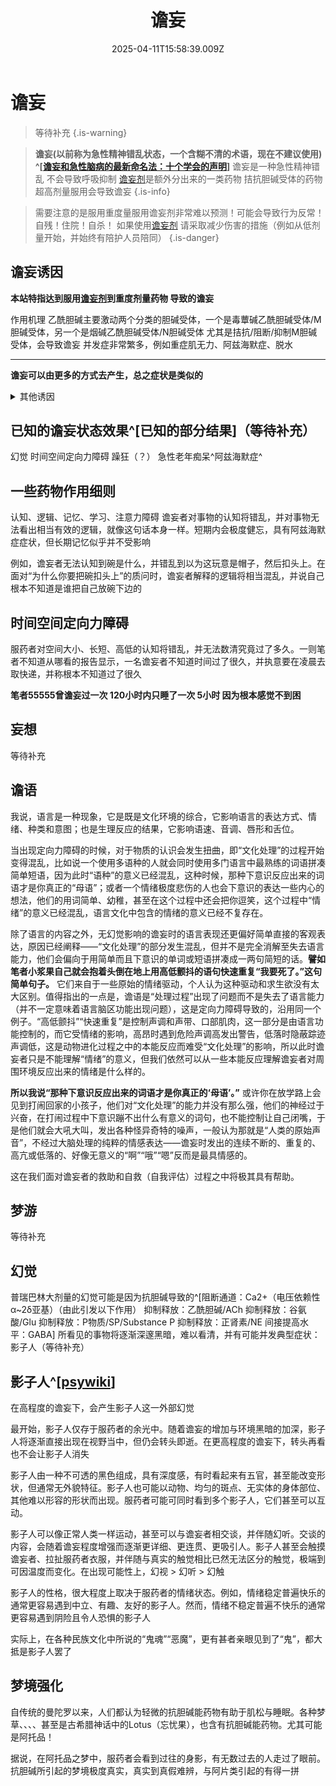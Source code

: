 ﻿---
title: 谵妄
description: 
published: true
date: 2025-04-11T15:58:39.009Z
tags: 
editor: markdown
dateCreated: 2025-04-11T15:58:34.573Z
---

# 谵妄

>  等待补充
{.is-warning}


>  **谵妄(以前称为急性精神错乱状态，一个含糊不清的术语，现在不建议使用) ^[[谵妄和急性脑病的最新命名法：十个学会的声明](https://pmc.ncbi.nlm.nih.gov/articles/PMC7210231/)]** 
谵妄是一种急性精神错乱 不会导致呼吸抑制
 [谵妄剂](/Drugs/谵妄剂)是额外分出来的一类药物 拮抗胆碱受体的药物 超高剂量服用会导致谵妄
{.is-info}


> 需要注意的是服用重度量服用谵妄剂非常难以预测！可能会导致行为反常！自残！住院！自杀！
如果使用[谵妄剂](/Drugs/谵妄剂) 请采取减少伤害的措施（例如从低剂量开始，并始终有陪护人员陪同）
{.is-danger}



## 谵妄诱因
**本站特指达到服用[谵妄剂](/Drugs/谵妄剂)到重度剂量药物 导致的谵妄**

作用机理
乙酰胆碱主要激动两个分类的胆碱受体，一个是毒蕈碱乙酰胆碱受体/M胆碱受体，另一个是烟碱乙酰胆碱受体/N胆碱受体
尤其是拮抗/阻断/抑制M胆碱受体，会导致谵妄
并发症非常繁多，例如重症肌无力、阿兹海默症、脱水


---

**谵妄可以由更多的方式去产生，总之症状是类似的**
<details>
 <summary>其他诱因</summary>
  
- 食药中毒、病毒细菌感染、阿兹海默症老年痴呆、代谢性中毒（例如肝性脑病）、精神疾病
- 65岁及以上的老年，尤其是患有阿尔茨海默病的
- 认知障碍、痴呆症
- 身体疾病。例如，双心室衰竭、癌症、脑血管疾病
- 感知障碍
- 功能依赖。例如，需要自我护理或行动方面的帮助
- 脱水、营养不良
- 物质使用障碍，包括酒精使用障碍
  
</details>

## 已知的谵妄状态效果^[已知的部分结果]（等待补充）
幻觉 时间空间定向力障碍 躁狂（？） 急性老年痴呆^阿兹海默症^


一些药物作用细则
-
认知、逻辑、记忆、学习、注意力障碍
谵妄者对事物的认知将错乱，并对事物无法看出相当有效的逻辑，就像这句话本身一样。短期内会极度健忘，具有阿兹海默症症状，但长期记忆似乎并不受影响

例如，谵妄者无法认知到碗是什么，并错乱到以为这玩意是帽子，然后扣头上。在面对“为什么你要把碗扣头上”的质问时，谵妄者解释的逻辑将相当混乱，并说自己根本不知道是谁把自己放碗下边的

时间空间定向力障碍
-
服药者对空间大小、长短、高低的认知将错乱，并无法数清究竟过了多久。一则笔者不知道从哪看的报告显示，一名谵妄者不知道时间过了很久，并执意要在凌晨去取快递，并称根本不知道过了很久

**笔者55555曾谵妄过一次 120小时内只睡了一次 5小时 因为根本感觉不到困** 

妄想
-
等待补充

谵语
-
我说，语言是一种现象，它是既是文化环境的综合，它影响语言的表达方式、情绪、种类和意图；也是生理反应的结果，它影响语速、音调、唇形和舌位。

当出现定向力障碍的时候，对于物质的认识会发生扭曲，即“文化处理”的过程开始变得混乱，比如说一个使用多语种的人就会同时使用多门语言中最熟练的词语拼凑简单短语，因为此时“语种”的意义已经混乱，这种时候，那种下意识反应出来的词语才是你真正的“母语”；或者一个情绪极度悲伤的人也会下意识的表达一些内心的想法，他们的用词简单、幼稚，甚至在这个过程中还会把你逗笑，这个过程中“情绪”的意义已经混乱，语言文化中包含的情绪的意义已经不复存在。

除了语言的内容之外，无幻觉影响的谵妄时的语言表现还更偏好简单直接的客观表达，原因已经阐释——“文化处理”的部分发生混乱，但并不是完全消解至失去语言能力，他们会偏向于用简单而且下意识的单词或短语拼凑成一两句简短的话。**譬如笔者小浆果自己就会抱着头倒在地上用高低颤抖的语句快速重复“我要死了。”这句简单句子。** 它们来自于一些原始的情绪驱动，个人认为这种驱动和求生欲没有太大区别。值得指出的一点是，谵语是“处理过程”出现了问题而不是失去了语言能力（并不一定意味着语言脑区功能出现问题），这是定向力障碍导致的，沿用同一个例子。“高低颤抖”“快速重复”是控制声调和声带、口部肌肉，这一部分是由语言功能控制的，而它受情绪的影响，高昂时遇到危险声调高发出警告，低落时隐蔽踪迹声调低，这是动物进化过程之中的本能反应而难受“文化处理”的影响，所以此时谵妄者只是不能理解“情绪”的意义，但我们依然可以从一些本能反应理解谵妄者对周围环境反应出来的情绪是什么样的。 

**所以我说“那种下意识反应出来的词语才是你真正的‘母语’。”** 或许你在放学路上会见到打闹回家的小孩子，他们对“文化处理”的能力并没有那么强，他们的神经过于兴奋，在打闹过程中下意识蹦不出什么有意义的词句，也不能控制让自己闭嘴，于是他们就会大吼大叫，发出各种怪异奇特的噪声，一般认为那就是“人类的原始声音”，不经过大脑处理的纯粹的情感表达——谵妄时发出的连续不断的、重复的、高亢或低落的、好像无意义的“啊”“哦”“嗯”反而是最具情感的。

这在我们面对谵妄者的救助和自救（自我评估）过程之中将极其具有帮助。

梦游
-
等待补充

幻觉
-
普瑞巴林大剂量的幻觉可能是因为抗胆碱导致的^[阻断通道：Ca2+（电压依赖性α~2δ亚基）（由此引发以下作用）
抑制释放：乙酰胆碱/ACh
抑制释放：谷氨酸/Glu
抑制释放：P物质/SP/Substance P
抑制释放：正肾素/NE
间接提高水平：GABA]
所看见的事物将逐渐深邃黑暗，难以看清，并有可能并发典型症状：影子人（等待补充）

影子人^[[psywiki](https://m.psychonautwiki.org/wiki/Shadow_people)]
-
在高程度的谵妄下，会产生影子人这一外部幻觉

最开始，影子人仅存于服药者的余光中。随着谵妄的增加与环境黑暗的加深，影子人将逐渐直接出现在视野当中，但仍会转头即逝。在更高程度的谵妄下，转头再看也不会让影子人消失

影子人由一种不可透的黑色组成，具有深度感，有时看起来有五官，甚至能改变形状，但通常无外貌特征。影子人也可能以动物、均匀的斑点、无实体的身体部位、其他难以形容的形状而出现。服药者可能可同时看到多个影子人，它们甚至可以互动。

影子人可以像正常人类一样运动，甚至可以与谵妄者相交谈，并伴随幻听。交谈的内容，会随着谵妄程度增强而逐渐更详细、更连贯、更吸引人。影子人甚至会触摸谵妄者、拉扯服药者衣服，并伴随与真实的触觉相比已然无法区分的触觉，极端到可因温度而变化。在出现可能性上，幻视 > 幻听 > 幻触

影子人的性格，很大程度上取决于服药者的情绪状态。例如，情绪稳定普遍快乐的通常更容易遇到中立、有趣、友好的影子人。然而，情绪不稳定普遍不快乐的通常更容易遇到阴险且令人恐惧的影子人

实际上，在各种民族文化中所说的“鬼魂”“恶魔”，更有甚者亲眼见到了“鬼”，都大抵是影子人罢了

梦境强化
-
自传统的曼陀罗以来，人们都认为轻微的抗胆碱能药物有助于肌松与睡眠。各种梦草、、、、甚至是古希腊神话中的Lotus（忘忧果），也含有抗胆碱能药物。尤其可能是阿托品！

据说，在阿托品之梦中，服药者会看到过往的身影，有无数过去的人走过了眼前。抗胆碱所引起的梦境极度真实，真实到真假难辨，与阿片类引起的有得一拼
